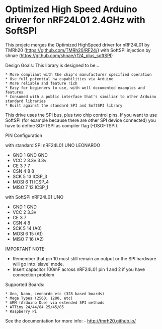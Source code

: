 # Optimized High Speed Arduino driver for nRF24L01 2.4GHz with SoftSPI

 This projetc merges the Optimized HighSpeed driver for nRF24L01 by TMRh20 (https://github.com/TMRh20/RF24/)
 with SoftSPI injection by shnae (https://github.com/shnae/rf24_plus_softSPI) 
 
  
Design Goals: This library is designed to be...  
  
	* More compliant with the chip's manufacturer specified operation
	* Use full potential hw capabilities via Arduino
	* More reliable and feature rich  
	* Easy for beginners to use, with well documented examples and features 
	* Consumed with a public interface that's similiar to other Arduino standard libraries  
	* Built against the standard SPI and SoftSPI library

  
This drive uses the SPI bus, plus two chip control pins.
If you want to use SoftSPI (for example because there are other SPI device connected) you have to 
define SOFTSPI as compiler flag (-DSOFTSPI).

PIN Configuration

with standard SPI
  nRF24L01      UNO     LEONARDO
  * GND  1        GND     GND
  * VCC  2        3.3v    3.3v
  * CE   3        7       7
  * CSN  4        8       8
  * SCK  5        13      ICSP_3
  * MOSI 6        11      ICSP_4
  * MISO 7        12      ICSP_1

 with SoftSPI
  nRF24L01      UNO     
  * GND  1        GND   
  * VCC  2        3.3v   
  * CE   3        7      
  * CSN  4        8      
  * SCK  5        14 (A0)    
  * MOSI 6        15 (A1)  
  * MISO 7        16 (A2)



IMPORTANT NOTE:
 - Remember that pin 10 must still remain an output or the SPI hardware will go into 'slave' mode.  
 - Insert capacitor 100mF across nRF24L01 pin 1 and 2 if you have connection problem
  
Supported Boards:  
  
	* Uno, Nano, Leonardo etc (328 based boards)  
	* Mega Types (2560, 1280, etc)  
	* ARM (Arduino Due) via extended SPI methods 
	* ATTiny 24/44/84 25/45/85  
	* Raspberry Pi

See the documentation for more info:
	- http://tmrh20.github.io/